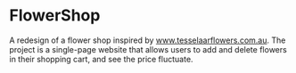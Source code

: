 # FlowerShop
A redesign of a flower shop inspired by www.tesselaarflowers.com.au. The project is a single-page website that allows users to add and delete flowers in their shopping cart, and see the price fluctuate. 
